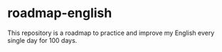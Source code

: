 # roadmap-english
This repository is a roadmap to practice and improve my English every single day for 100 days.
